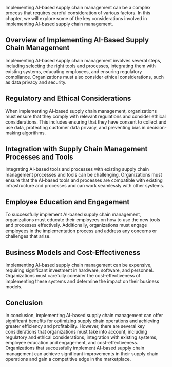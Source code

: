 
Implementing AI-based supply chain management can be a complex process that requires careful consideration of various factors. In this chapter, we will explore some of the key considerations involved in implementing AI-based supply chain management.

Overview of Implementing AI-Based Supply Chain Management
---------------------------------------------------------

Implementing AI-based supply chain management involves several steps, including selecting the right tools and processes, integrating them with existing systems, educating employees, and ensuring regulatory compliance. Organizations must also consider ethical considerations, such as data privacy and security.

Regulatory and Ethical Considerations
-------------------------------------

When implementing AI-based supply chain management, organizations must ensure that they comply with relevant regulations and consider ethical considerations. This includes ensuring that they have consent to collect and use data, protecting customer data privacy, and preventing bias in decision-making algorithms.

Integration with Supply Chain Management Processes and Tools
------------------------------------------------------------

Integrating AI-based tools and processes with existing supply chain management processes and tools can be challenging. Organizations must ensure that the AI-based tools and processes are compatible with existing infrastructure and processes and can work seamlessly with other systems.

Employee Education and Engagement
---------------------------------

To successfully implement AI-based supply chain management, organizations must educate their employees on how to use the new tools and processes effectively. Additionally, organizations must engage employees in the implementation process and address any concerns or challenges that arise.

Business Models and Cost-Effectiveness
--------------------------------------

Implementing AI-based supply chain management can be expensive, requiring significant investment in hardware, software, and personnel. Organizations must carefully consider the cost-effectiveness of implementing these systems and determine the impact on their business models.

Conclusion
----------

In conclusion, implementing AI-based supply chain management can offer significant benefits for optimizing supply chain operations and achieving greater efficiency and profitability. However, there are several key considerations that organizations must take into account, including regulatory and ethical considerations, integration with existing systems, employee education and engagement, and cost-effectiveness. Organizations that successfully implement AI-based supply chain management can achieve significant improvements in their supply chain operations and gain a competitive edge in the marketplace.
